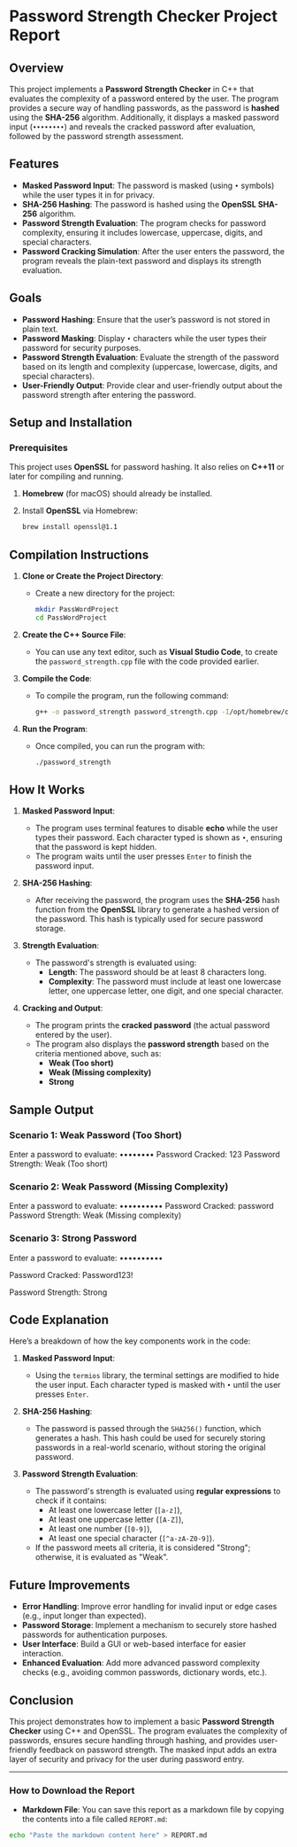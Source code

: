 # Password Strength Checker Project Report

## Overview

This project implements a **Password Strength Checker** in C++ that evaluates the complexity of a password entered by the user. The program provides a secure way of handling passwords, as the password is **hashed** using the **SHA-256** algorithm. Additionally, it displays a masked password input (`••••••••`) and reveals the cracked password after evaluation, followed by the password strength assessment.

## Features

- **Masked Password Input**: The password is masked (using `•` symbols) while the user types it in for privacy.
- **SHA-256 Hashing**: The password is hashed using the **OpenSSL SHA-256** algorithm.
- **Password Strength Evaluation**: The program checks for password complexity, ensuring it includes lowercase, uppercase, digits, and special characters.
- **Password Cracking Simulation**: After the user enters the password, the program reveals the plain-text password and displays its strength evaluation.

## Goals

- **Password Hashing**: Ensure that the user’s password is not stored in plain text.
- **Password Masking**: Display `•` characters while the user types their password for security purposes.
- **Password Strength Evaluation**: Evaluate the strength of the password based on its length and complexity (uppercase, lowercase, digits, and special characters).
- **User-Friendly Output**: Provide clear and user-friendly output about the password strength after entering the password.

## Setup and Installation

### Prerequisites

This project uses **OpenSSL** for password hashing. It also relies on **C++11** or later for compiling and running.

1. **Homebrew** (for macOS) should already be installed.
2. Install **OpenSSL** via Homebrew:

   ```bash
   brew install openssl@1.1
   ```

## Compilation Instructions

1. **Clone or Create the Project Directory**:

   - Create a new directory for the project:

     ```bash
     mkdir PassWordProject
     cd PassWordProject
     ```

2. **Create the C++ Source File**:

   - You can use any text editor, such as **Visual Studio Code**, to create the `password_strength.cpp` file with the code provided earlier.

3. **Compile the Code**:

   - To compile the program, run the following command:

     ```bash
     g++ -o password_strength password_strength.cpp -I/opt/homebrew/opt/openssl@1.1/include -L/opt/homebrew/opt/openssl@1.1/lib -lssl -lcrypto
     ```

4. **Run the Program**:

   - Once compiled, you can run the program with:

     ```bash
     ./password_strength
     ```

## How It Works

1. **Masked Password Input**:

   - The program uses terminal features to disable **echo** while the user types their password. Each character typed is shown as `•`, ensuring that the password is kept hidden.
   - The program waits until the user presses `Enter` to finish the password input.

2. **SHA-256 Hashing**:

   - After receiving the password, the program uses the **SHA-256** hash function from the **OpenSSL** library to generate a hashed version of the password. This hash is typically used for secure password storage.

3. **Strength Evaluation**:

   - The password's strength is evaluated using:
     - **Length**: The password should be at least 8 characters long.
     - **Complexity**: The password must include at least one lowercase letter, one uppercase letter, one digit, and one special character.

4. **Cracking and Output**:
   - The program prints the **cracked password** (the actual password entered by the user).
   - The program also displays the **password strength** based on the criteria mentioned above, such as:
     - **Weak (Too short)**
     - **Weak (Missing complexity)**
     - **Strong**

## Sample Output

### Scenario 1: Weak Password (Too Short)

Enter a password to evaluate: ••••••••
Password Cracked: 123
Password Strength: Weak (Too short)

### Scenario 2: Weak Password (Missing Complexity)

Enter a password to evaluate: ••••••••••
Password Cracked: password
Password Strength: Weak (Missing complexity)

### Scenario 3: Strong Password

Enter a password to evaluate: ••••••••••

Password Cracked: Password123!

Password Strength: Strong

## Code Explanation

Here’s a breakdown of how the key components work in the code:

1. **Masked Password Input**:

   - Using the `termios` library, the terminal settings are modified to hide the user input. Each character typed is masked with `•` until the user presses `Enter`.

2. **SHA-256 Hashing**:

   - The password is passed through the `SHA256()` function, which generates a hash. This hash could be used for securely storing passwords in a real-world scenario, without storing the original password.

3. **Password Strength Evaluation**:
   - The password's strength is evaluated using **regular expressions** to check if it contains:
     - At least one lowercase letter (`[a-z]`),
     - At least one uppercase letter (`[A-Z]`),
     - At least one number (`[0-9]`),
     - At least one special character (`[^a-zA-Z0-9]`).
   - If the password meets all criteria, it is considered "Strong"; otherwise, it is evaluated as "Weak".

## Future Improvements

- **Error Handling**: Improve error handling for invalid input or edge cases (e.g., input longer than expected).
- **Password Storage**: Implement a mechanism to securely store hashed passwords for authentication purposes.
- **User Interface**: Build a GUI or web-based interface for easier interaction.
- **Enhanced Evaluation**: Add more advanced password complexity checks (e.g., avoiding common passwords, dictionary words, etc.).

## Conclusion

This project demonstrates how to implement a basic **Password Strength Checker** using C++ and OpenSSL. The program evaluates the complexity of passwords, ensures secure handling through hashing, and provides user-friendly feedback on password strength. The masked input adds an extra layer of security and privacy for the user during password entry.

---

### How to Download the Report

- **Markdown File**: You can save this report as a markdown file by copying the contents into a file called `REPORT.md`:

```bash
echo "Paste the markdown content here" > REPORT.md



```
